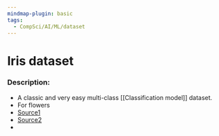 ```yaml
---
mindmap-plugin: basic
tags:
  - CompSci/AI/ML/dataset
---
```

# Iris dataset
### Description:
- A classic and very easy multi-class [[Classification model]] dataset.
- For flowers
- [Source1](https://scikit-learn.org/stable/auto_examples/datasets/plot_iris_dataset.html)
- [Source2](https://en.wikipedia.org/wiki/Iris_flower_data_set)
- 